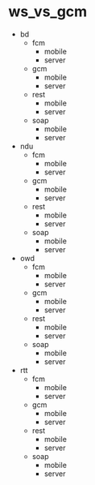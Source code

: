 # ws_vs_gcm
* bd
  * fcm
    * mobile
    * server
  * gcm
    * mobile
    * server
  * rest
    * mobile
    * server
  * soap
    * mobile
    * server
* ndu
  * fcm
    * mobile
    * server
  * gcm
    * mobile
    * server
  * rest
    * mobile
    * server
  * soap
    * mobile
    * server
* owd
  * fcm
    * mobile
    * server
  * gcm
    * mobile
    * server
  * rest
    * mobile
    * server
  * soap
    * mobile
    * server
* rtt
  * fcm
    * mobile
    * server
  * gcm
    * mobile
    * server
  * rest
    * mobile
    * server
  * soap
    * mobile
    * server
